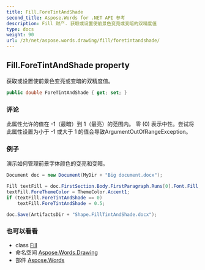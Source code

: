```yaml
---
title: Fill.ForeTintAndShade
second_title: Aspose.Words for .NET API 参考
description: Fill 财产. 获取或设置使前景色变亮或变暗的双精度值
type: docs
weight: 90
url: /zh/net/aspose.words.drawing/fill/foretintandshade/
---
```

## Fill.ForeTintAndShade property

获取或设置使前景色变亮或变暗的双精度值。

```csharp
public double ForeTintAndShade { get; set; }
```

### 评论

此属性允许的值在 -1（最暗）到 1（最亮）的范围内。 零 (0) 表示中性。尝试将此属性设置为小于 -1 或大于 1 的值会导致ArgumentOutOfRangeException。

### 例子

演示如何管理前景字体颜色的变亮和变暗。

```csharp
Document doc = new Document(MyDir + "Big document.docx");

Fill textFill = doc.FirstSection.Body.FirstParagraph.Runs[0].Font.Fill;
textFill.ForeThemeColor = ThemeColor.Accent1;
if (textFill.ForeTintAndShade == 0)
    textFill.ForeTintAndShade = 0.5;

doc.Save(ArtifactsDir + "Shape.FillTintAndShade.docx");
```

### 也可以看看

* class [Fill](../)
* 命名空间 [Aspose.Words.Drawing](../../fill/)
* 部件 [Aspose.Words](../../../)


